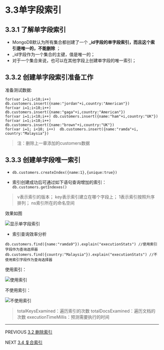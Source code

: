 ﻿# 3.3单字段索引
##  3.3.1 了解单字段索引
- MongoDB默认为所有集合都创建了一个 **_id字段的单字段索引，而且这个索引是唯一的，不能删除** ；
- _id字段作为一个集合的主键，值是唯一的；
- 对于一个集合来说，也可以在其他字段上创建单字段的唯一索引；

## 3.3.2 创建单字段索引准备工作
准备测试数据:
```
for(var i=1;i<10;i++) db.customers.insert({name:"jordan"+i,country:"American"})
for(var i=1;i<10;i++) db.customers.insert({name:"gaga"+i,country:"American"})
for(var i=1;i<10;i++) db.customers.insert({name:"ham"+i,country:"UK"})
for(var i=1;i<10;i++) db.customers.insert({name:"brown"+i,country:"UK"})
for(var i=1; i<10; i++)  db.customers.insert({name:"ramda"+i, country:"Malaysia"})
```
>注：删除上一章添加的customers数据



## 3.3.3 创建单字段唯一索引
- ```db.customers.createIndex({name:1},{unique:true})```

- 索引创建成功后可通过如下语句查询增加的索引：
```db.customers.getIndexes()```
>v表示索引的版本；
key表示索引建立在哪个字段上；
1表示索引按照升序排列；
ns索引所在的命名空间

效果如图<p>
![显示单字段索引](https://github.com/pipipanini/starter-hugo-academic/blob/main/content/courses/BigDataStorage/chapter3/images/%E5%9B%BE%E7%89%872.png)<p>


- 索引查询效率分析

```db.customers.find({name:"ramda9"}).explain("executionStats") //使用索引字段作为查询选择器 ```
```db.customers.find({country:"Malaysia"}).explain("executionStats") //不使用索引字段作为查询选择器```
  
使用索引：

![使用索引](https://github.com/pipipanini/starter-hugo-academic/blob/main/content/courses/BigDataStorage/chapter3/images/%E5%9B%BE%E7%89%873.png)


不使用索引：

![不使用索引](https://github.com/pipipanini/starter-hugo-academic/blob/main/content/courses/BigDataStorage/chapter3/images/%E5%9B%BE%E7%89%874.png)

>totalKeysExamined：遍历索引的次数
totalDocsExamined：遍历文档的次数
executionTimeMillis：预测需要执行的时间
---
PREVIOUS
[3.2 删除索引](https://github.com/pipipanini/starter-hugo-academic/blob/main/content/courses/BigDataStorage/chapter3/3.2%20%E5%88%A0%E9%99%A4%E7%B4%A2%E5%BC%95.md)

NEXT
[3.4 复合索引](https://github.com/pipipanini/starter-hugo-academic/blob/main/content/courses/BigDataStorage/chapter3/3.4%20%E5%A4%8D%E5%90%88%E7%B4%A2%E5%BC%95.md)
